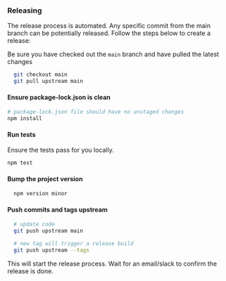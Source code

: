 ### Releasing

The release process is automated. Any specific commit from the main branch can be potentially released. Follow the steps below to create a release:

Be sure you have checked out the `main` branch and have pulled the latest changes

```bash
  git checkout main
  git pull upstream main
```

#### Ensure package-lock.json is clean

```bash
# package-lock.json file should have no unstaged changes
npm install
```

#### Run tests

Ensure the tests pass for you locally.

```bash
npm test
```

#### Bump the project version

```bash
  npm version minor
```

#### Push commits and tags upstream

```bash
  # update code
  git push upstream main

  # new tag will trigger a release build
  git push upstream --tags
```

This will start the release process. Wait for an email/slack to confirm the release is done.
